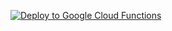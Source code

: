 [![Deploy to Google Cloud Functions](https://github.com/jgjfuture/writing-pipeline-apply/actions/workflows/deploy.yml/badge.svg)](https://github.com/jgjfuture/writing-pipeline-apply/actions/workflows/deploy.yml)